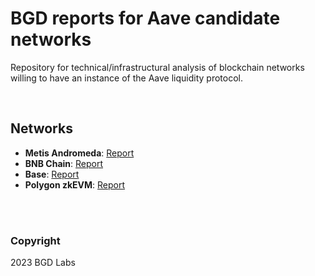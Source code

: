 # BGD reports for Aave candidate networks

Repository for technical/infrastructural analysis of blockchain networks willing to have an instance of the Aave liquidity protocol.

<br>

## Networks
- **Metis Andromeda**: [Report](./reports/Aave-Metis-Andromeda-analysis.pdf)
- **BNB Chain**: [Report](./reports/Aave-BNB-Chain-analysis.pdf)
- **Base**: [Report](./reports/Aave-Base-analysis.pdf)
- **Polygon zkEVM**: [Report](./reports/Aave-zkEVM-analysis.pdf)

<br>
<br>

### Copyright
2023 BGD Labs